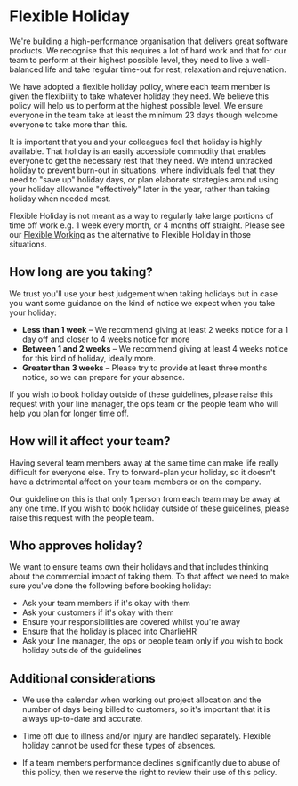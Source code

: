 # Flexible Holiday

We're building a high-performance organisation that delivers great software products. We recognise that this requires a lot of hard work and that for our team to perform at their highest possible level, they need to live a well-balanced life and take regular time-out for rest, relaxation and rejuvenation.

We have adopted a flexible holiday policy, where each team member is given the flexibility to take whatever holiday they need. We believe this policy will help us to perform at the highest possible level. We ensure everyone in the team take at least the minimum 23 days though welcome everyone to take more than this.

It is important that you and your colleagues feel that holiday is highly available. That holiday is an easily accessible commodity that enables everyone to get the necessary rest that they need. We intend untracked holiday to prevent burn-out in situations, where individuals feel that they need to "save up" holiday days, or plan elaborate strategies around using your holiday allowance "effectively" later in the year, rather than taking holiday when needed most.

Flexible Holiday is not meant as a way to regularly take large portions of time off work e.g. 1 week every month, or 4 months off straight. Please see our [Flexible Working](flexible_working.md) as the alternative to Flexible Holiday in those situations.

## How long are you taking?

We trust you'll use your best judgement when taking holidays but in case you want some guidance on the kind of notice we expect when you take your holiday:

* **Less than 1 week** – We recommend giving at least 2 weeks notice for a 1 day off and closer to 4 weeks notice for more
* **Between 1 and 2 weeks** – We recommend giving at least 4 weeks notice for this kind of holiday, ideally more.
* **Greater than 3 weeks** – Please try to provide at least three months notice, so we can prepare for your absence.

If you wish to book holiday outside of these guidelines, please raise this request with your line manager, the ops team or the people team who will help you plan for longer time off.

## How will it affect your team?

Having several team members away at the same time can make life really difficult for everyone else. Try to forward-plan your holiday, so it doesn't have a detrimental affect on your team members or on the company.

Our guideline on this is that only 1 person from each team may be away at any one time. If you wish to book holiday outside of these guidelines, please raise this request with the people team.

## Who approves holiday?

We want to ensure teams own their holidays and that includes thinking about the commercial impact of taking them. To that affect we need to make sure you've done the following before booking holiday:

* Ask your team members if it's okay with them
* Ask your customers if it's okay with them
* Ensure your responsibilities are covered whilst you're away
* Ensure that the holiday is placed into CharlieHR
* Ask your line manager, the ops or people team only if you wish to book holiday outside of the guidelines

## Additional considerations

* We use the calendar when working out project allocation and the number of days being billed to customers, so it's important that it is always up-to-date and accurate.

* Time off due to illness and/or injury are handled separately. Flexible holiday cannot be used for these types of absences.

* If a team members performance declines significantly due to abuse of this policy, then we reserve the right to review their use of this policy.
